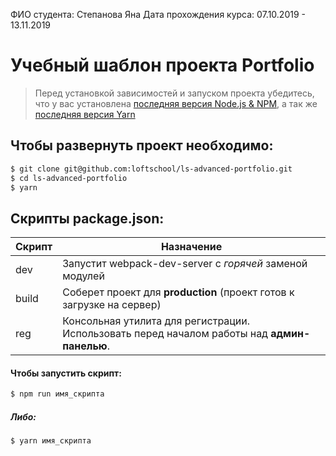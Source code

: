 ФИО студента: Степанова Яна
Дата прохождения курса: 07.10.2019 - 13.11.2019

# Учебный шаблон проекта Portfolio

> Перед установкой зависимостей и запуском проекта убедитесь, что у вас установлена [последняя версия Node.js & NPM](https://nodejs.org/en/download/current/), а так же
> [последняя версия Yarn](https://yarnpkg.com/ru/docs/install)

## Чтобы развернуть проект необходимо:

```sh
$ git clone git@github.com:loftschool/ls-advanced-portfolio.git
$ cd ls-advanced-portfolio
$ yarn
```

## Скрипты package.json:

| Скрипт | Назначение                                                                                   |
| ------ | -------------------------------------------------------------------------------------------- |
| dev    | Запустит webpack-dev-server с _горячей_ заменой модулей                                      |
| build  | Соберет проект для **production** (проект готов к загрузке на сервер)                        |
| reg    | Консольная утилита для регистрации. Использовать перед началом работы над **админ-панелью**. |

#### Чтобы запустить скрипт:

```sh
$ npm run имя_скрипта
```

##### Либо:

```sh
$ yarn имя_скрипта
```
